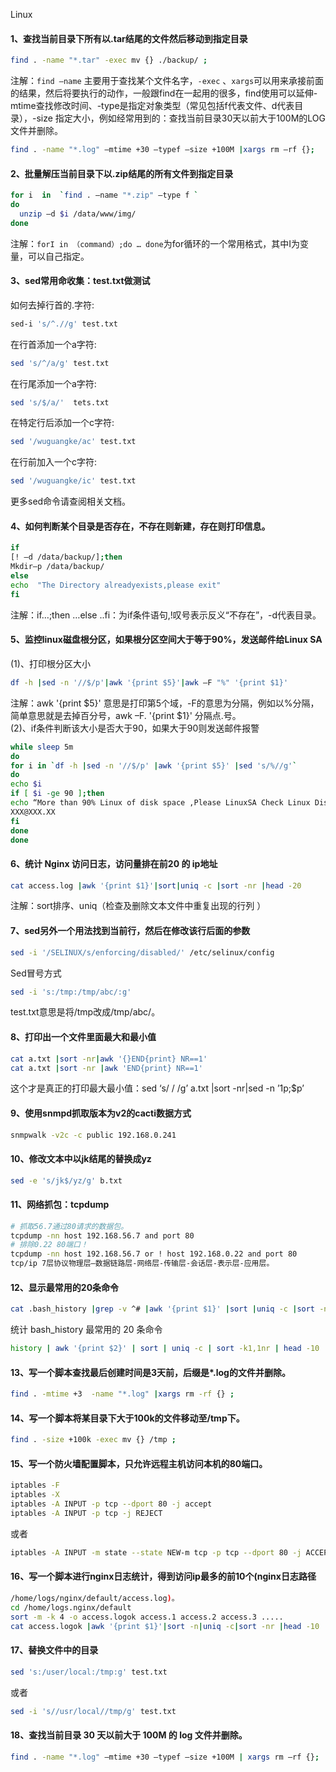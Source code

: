 Linux
<a name="xIINd"></a>
#### 1、查找当前目录下所有以.tar结尾的文件然后移动到指定目录
```bash
find . -name "*.tar" -exec mv {} ./backup/ ;
```
注解：`find –name` 主要用于查找某个文件名字，`-exec` 、`xargs`可以用来承接前面的结果，然后将要执行的动作，一般跟find在一起用的很多，find使用可以延伸-mtime查找修改时间、-type是指定对象类型（常见包括f代表文件、d代表目录），-size 指定大小，例如经常用到的：查找当前目录30天以前大于100M的LOG文件并删除。
```bash
find . -name "*.log" –mtime +30 –typef –size +100M |xargs rm –rf {};
```
<a name="qvR3J"></a>
#### 2、批量解压当前目录下以.zip结尾的所有文件到指定目录
```bash
for i  in  `find . –name "*.zip" –type f `
do
  unzip –d $i /data/www/img/
done
```
注解：`forI in （command）;do … done`为for循环的一个常用格式，其中I为变量，可以自己指定。
<a name="NaJF8"></a>
#### 3、sed常用命收集：test.txt做测试
如何去掉行首的.字符:
```bash
sed-i 's/^.//g' test.txt
```
在行首添加一个a字符:
```bash
sed 's/^/a/g' test.txt
```
在行尾添加一个a字符:
```bash
sed 's/$/a/'  tets.txt
```
在特定行后添加一个c字符:
```bash
sed '/wuguangke/ac' test.txt
```
在行前加入一个c字符:
```bash
sed '/wuguangke/ic' test.txt
```
更多sed命令请查阅相关文档。
<a name="516f263b"></a>
#### 4、如何判断某个目录是否存在，不存在则新建，存在则打印信息。
```bash
if
[! –d /data/backup/];then
Mkdir–p /data/backup/
else
echo  "The Directory alreadyexists,please exit"
fi
```
注解：if…;then …else ..fi：为if条件语句,!叹号表示反义“不存在”，-d代表目录。
<a name="evWWT"></a>
#### 5、监控linux磁盘根分区，如果根分区空间大于等于90%，发送邮件给Linux SA
(1)、打印根分区大小
```bash
df -h |sed -n '//$/p'|awk '{print $5}'|awk –F "%" '{print $1}'
```
注解：awk '{print $5}' 意思是打印第5个域，-F的意思为分隔，例如以%分隔，简单意思就是去掉百分号，awk –F. '{print $1}' 分隔点.号。<br />(2)、if条件判断该大小是否大于90，如果大于90则发送邮件报警
```bash
while sleep 5m
do
for i in `df -h |sed -n '//$/p' |awk '{print $5}' |sed 's/%//g'`
do
echo $i
if [ $i -ge 90 ];then
echo “More than 90% Linux of disk space ,Please LinuxSA Check Linux Disk !” |mail -s “Warn Linux / Parts is $i%” 
XXX@XXX.XX
fi
done
done
```
<a name="5lDs6"></a>
#### 6、统计 Nginx 访问日志，访问量排在前20 的 ip地址
```bash
cat access.log |awk '{print $1}'|sort|uniq -c |sort -nr |head -20
```
注解：sort排序、uniq（检查及删除文本文件中重复出现的行列 ）
<a name="wbaUp"></a>
#### 7、sed另外一个用法找到当前行，然后在修改该行后面的参数
```bash
sed -i '/SELINUX/s/enforcing/disabled/' /etc/selinux/config
```
Sed冒号方式 
```bash
sed -i 's:/tmp:/tmp/abc/:g'
```
test.txt意思是将/tmp改成/tmp/abc/。
<a name="spiL7"></a>
#### 8、打印出一个文件里面最大和最小值
```bash
cat a.txt |sort -nr|awk '{}END{print} NR==1'
cat a.txt |sort -nr |awk 'END{print} NR==1'
```
这个才是真正的打印最大最小值：sed ‘s/ / /g’ a.txt |sort -nr|sed -n ’1p;$p’
<a name="H2EwJ"></a>
#### 9、使用snmpd抓取版本为v2的cacti数据方式
```bash
snmpwalk -v2c -c public 192.168.0.241
```
<a name="Blj1S"></a>
#### 10、修改文本中以jk结尾的替换成yz
```bash
sed -e 's/jk$/yz/g' b.txt
```
<a name="842255d1"></a>
#### 11、网络抓包：tcpdump
```bash
# 抓取56.7通过80请求的数据包。
tcpdump -nn host 192.168.56.7 and port 80
# 排除0.22 80端口！
tcpdump -nn host 192.168.56.7 or ! host 192.168.0.22 and port 80
tcp/ip 7层协议物理层–数据链路层-网络层-传输层-会话层-表示层-应用层。
```
<a name="7c95289c"></a>
#### 12、显示最常用的20条命令
```bash
cat .bash_history |grep -v ^# |awk '{print $1}' |sort |uniq -c |sort -nr |head-20
```
统计 bash_history 最常用的 20 条命令
```bash
history | awk '{print $2}' | sort | uniq -c | sort -k1,1nr | head -10
```
<a name="g5taH"></a>
#### 13、写一个脚本查找最后创建时间是3天前，后缀是*.log的文件并删除。
```bash
find . -mtime +3  -name "*.log" |xargs rm -rf {} ;
```
<a name="FqXye"></a>
#### 14、写一个脚本将某目录下大于100k的文件移动至/tmp下。
```bash
find . -size +100k -exec mv {} /tmp ;
```
<a name="6ff87bf2"></a>
#### 15、写一个防火墙配置脚本，只允许远程主机访问本机的80端口。
```bash
iptables -F
iptables -X
iptables -A INPUT -p tcp --dport 80 -j accept
iptables -A INPUT -p tcp -j REJECT
```
或者
```bash
iptables -A INPUT -m state --state NEW-m tcp -p tcp --dport 80 -j ACCEPT
```
<a name="ACIzj"></a>
#### 16、写一个脚本进行nginx日志统计，得到访问ip最多的前10个(nginx日志路径
```bash
/home/logs/nginx/default/access.log)。
cd /home/logs.nginx/default
sort -m -k 4 -o access.logok access.1 access.2 access.3 .....
cat access.logok |awk '{print $1}'|sort -n|uniq -c|sort -nr |head -10
```
<a name="CcUUj"></a>
#### 17、替换文件中的目录
```bash
sed 's:/user/local:/tmp:g' test.txt
```
或者
```bash
sed -i 's//usr/local//tmp/g' test.txt
```
<a name="g736T"></a>
#### 18、查找当前目录 30 天以前大于 100M 的 log 文件并删除。
```bash
find . -name "*.log" –mtime +30 –typef –size +100M | xargs rm –rf {};
```
